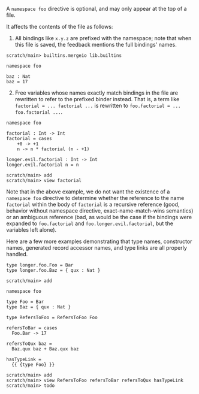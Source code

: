 A `namespace foo` directive is optional, and may only appear at the top of a file.

It affects the contents of the file as follows:

1. All bindings like `x.y.z` are prefixed with the namespace; note that when this file is saved, the feedback mentions
the full bindings' names.

```ucm
scratch/main> builtins.mergeio lib.builtins
```

```unison
namespace foo

baz : Nat
baz = 17
```

2. Free variables whose names exactly match bindings in the file are rewritten to refer to the prefixed binder instead.
That is, a term like `factorial = ... factorial ...` is rewritten to `foo.factorial = ... foo.factorial ...`.

```unison
namespace foo

factorial : Int -> Int
factorial = cases
    +0 -> +1
    n -> n * factorial (n - +1)

longer.evil.factorial : Int -> Int
longer.evil.factorial n = n
```

```ucm
scratch/main> add
scratch/main> view factorial
```

Note that in the above example, we do not want the existence of a `namespace foo` directive to determine whether the
reference to the name `factorial` within the body of `factorial` is a recursive reference (good, behavior without
namespace directive, exact-name-match-wins semantics) or an ambiguous reference (bad, as would be the case if the
bindings were expanded to `foo.factorial` and `foo.longer.evil.factorial`, but the variables left alone).

Here are a few more examples demonstrating that type names, constructor names, generated record accessor names, and
type links are all properly handled.

```unison
type longer.foo.Foo = Bar
type longer.foo.Baz = { qux : Nat }
```

```ucm
scratch/main> add
```

```unison
namespace foo

type Foo = Bar
type Baz = { qux : Nat }

type RefersToFoo = RefersToFoo Foo

refersToBar = cases
  Foo.Bar -> 17

refersToQux baz =
  Baz.qux baz + Baz.qux baz

hasTypeLink =
  {{ {type Foo} }}
```

```ucm
scratch/main> add
scratch/main> view RefersToFoo refersToBar refersToQux hasTypeLink
scratch/main> todo
```
